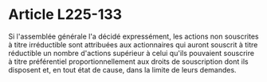 # Article L225-133

Si l'assemblée générale l'a décidé expressément, les actions non souscrites à titre irréductible sont attribuées aux actionnaires qui auront souscrit à titre réductible un nombre d'actions supérieur à celui qu'ils pouvaient souscrire à titre préférentiel proportionnellement aux droits de souscription dont ils disposent et, en tout état de cause, dans la limite de leurs demandes.
